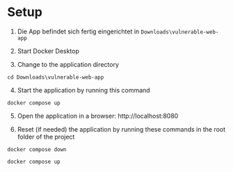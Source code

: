 # Setup

1. Die App befindet sich fertig eingerichtet in `Downloads\vulnerable-web-app`

2. Start Docker Desktop

3. Change to the application directory

```
cd Downloads\vulnerable-web-app
```

4. Start the application by running this command

```
docker compose up
```

5. Open the application in a browser: http://localhost:8080

6. Reset (if needed) the application by running these commands in the root folder of the project

```
docker compose down
```
```
docker compose up
```

